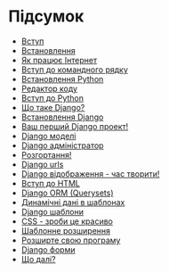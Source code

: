 # Підсумок

*   [Вступ][1]
*   [Встановлення][2]
*   [Як працює Інтернет][3]
*   [Вступ до командного рядку][4]
*   [Встановлення Python][5]
*   [Редактор коду][6]
*   [Вступ до Python][7]
*   [Що таке Django?][8]
*   [Встановлення Django][9]
*   [Ваш перший Django проект!][10]
*   [Django моделі][11]
*   [Django адміністратор][12]
*   [Розгортання!][13]
*   [Django urls][14]
*   [Django відображення - час творити!][15]
*   [Вступ до HTML][16]
*   [Django ORM (Querysets)][17]
*   [Динамічні дані в шаблонах][18]
*   [Django шаблони][19]
*   [CSS - зроби це красиво][20]
*   [Шаблонне розширення][21]
*   [Розширте свою програму][22]
*   [Django форми][23]
*   [Що далі?][24]

 [1]: README.md
 [2]: installation/README.md
 [3]: how_the_internet_works/README.md
 [4]: intro_to_command_line/README.md
 [5]: python_installation/README.md
 [6]: code_editor/README.md
 [7]: python_introduction/README.md
 [8]: django/README.md
 [9]: django_installation/README.md
 [10]: django_start_project/README.md
 [11]: django_models/README.md
 [12]: django_admin/README.md
 [13]: deploy/README.md
 [14]: django_urls/README.md
 [15]: django_views/README.md
 [16]: html/README.md
 [17]: django_orm/README.md
 [18]: dynamic_data_in_templates/README.md
 [19]: django_templates/README.md
 [20]: css/README.md
 [21]: template_extending/README.md
 [22]: extend_your_application/README.md
 [23]: django_forms/README.md
 [24]: whats_next/README.md